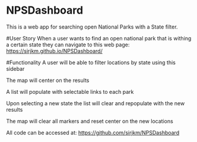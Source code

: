 # NPSDashboard
This is a web app for searching open National Parks with a State filter.

#User Story
When a user wants to find an open national park that is withing a certain state they can navigate to this web page:
https://sirjkm.github.io/NPSDashboard/

#Functionality
A user will be able to filter locations by state using this sidebar

The map will center on the results

A list will populate with selectable links to each park

Upon selecting a new state the list will clear and repopulate with the new results

The map will clear all markers and reset center on the new locations

All code can be accessed at:
https://github.com/sirjkm/NPSDashboard
